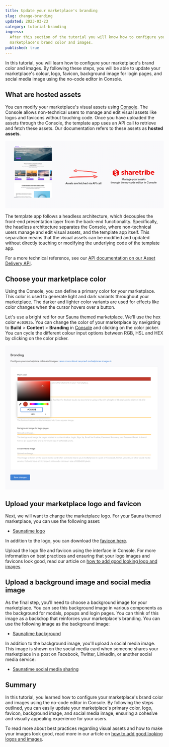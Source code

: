 ```yaml
---
title: Update your marketplace's branding
slug: change-branding
updated: 2023-03-23
category: tutorial-branding
ingress:
  After this section of the tutorial you will know how to configure your
  marketplace's brand color and images.
published: true
---
```


In this tutorial, you will learn how to configure your marketplace's
brand color and images. By following these steps, you will be able to
update your marketplace's colour, logo, favicon, background image for
login pages, and social media image using the no-code editor in Console.

## What are hosted assets

You can modify your marketplace's visual assets using
[Console](https://flex-console.sharetribe.com/design/brandin). The
Console allows non-technical users to manage and edit visual assets like
logos and favicons without touching code. Once you have uploaded the
assets through the Console, the template app uses an API call to
retrieve and fetch these assets. Our documentation refers to these
assets as **hosted assets**.

![Assets](./assets.png)

The template app follows a headless architecture, which decouples the
front-end presentation layer from the back-end functionality.
Specifically, the headless architecture separates the Console, where
non-technical users manage and edit visual assets, and the template app
itself. This separation means that the visual assets can be modified and
updated without directly touching or modifying the underlying code of
the template app.

For a more technical reference, see our
[API documentation on our Asset Delivery API](https://www.sharetribe.com/api-reference/asset-delivery-api.html).

## Choose your marketplace color

Using the Console, you can define a primary color for your marketplace.
This color is used to generate light and dark variants throughout your
marketplace. The darker and lighter color variants are used for effects
like color changes when the cursor hovers over a button.

Let's use a bright red for our Sauna themed marketplace. We'll use the
hex color `#c0392b`. You can change the color of your marketplace by
navigating to **Build** > **Content** > **Branding** in
[Console](https://flex-console.sharetribe.com/design/branding) and
clicking on the color picker. You can cycle the different colour input
options between RGB, HSL and HEX by clicking on the color picker.

![Edit your marketplace's primary color in Console](./console-color.png)

## Upload your marketplace logo and favicon

Next, we will want to change the marketplace logo. For your Sauna themed
marketplace, you can use the following asset:

- [Saunatime logo](/tutorial-assets/saunatime-logo.png)

In addition to the logo, you can download the
[favicon here](/tutorial-assets/favicon.png).

Upload the logo file and favicon using the interface in Console. For
more information on best practices and ensuring that your logo images
and favicons look good, read our article on
[how to add good looking logo and images](/operator-guides/how-to-add-good-looking-logos-and-images/).

## Upload a background image and social media image

As the final step, you'll need to choose a background image for your
marketplace. You can see this background image in various components as
the background for modals, popups and login pages. You can think of this
image as a backdrop that reinforces your marketplace's branding. You can
use the following image as the background image:

- [Saunatime background](/tutorial-assets/saunatime-background.png)

In addition to the background image, you'll upload a social media image.
This image is shown on the social media card when someone shares your
marketplace in a post on Facebook, Twitter, LinkedIn, or another social
media service:

- [Saunatime social media sharing](/tutorial-assets/saunatime-social.jpg)

## Summary

In this tutorial, you learned how to configure your marketplace's brand
color and images using the no-code editor in Console. By following the
steps outlined, you can easily update your marketplace's primary color,
logo, favicon, background image, and social media image, ensuring a
cohesive and visually appealing experience for your users.

To read more about best practices regarding visual assets and how to
make your images look good, read more in our article on
[how to add good looking logos and images](/operator-guides/how-to-add-good-looking-logos-and-images/).
